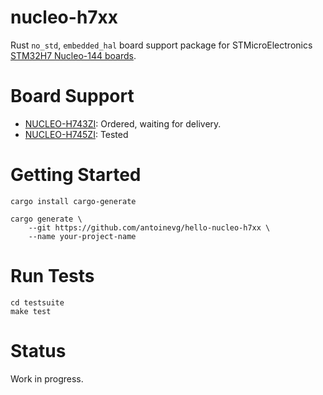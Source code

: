 # nucleo-h7xx

Rust `no_std`, `embedded_hal` board support package for STMicroElectronics [STM32H7 Nucleo-144 boards](https://www.st.com/content/st_com/en/search.html#q=nucleo-h7-t=tools-page=1).


# Board Support

* [NUCLEO-H743ZI](https://www.st.com/en/evaluation-tools/nucleo-h743zi.html): Ordered, waiting for delivery.
* [NUCLEO-H745ZI](https://www.st.com/en/evaluation-tools/nucleo-h745zi-q.html): Tested


# Getting Started

```
cargo install cargo-generate

cargo generate \
    --git https://github.com/antoinevg/hello-nucleo-h7xx \
    --name your-project-name
```


# Run Tests

```
cd testsuite
make test
```

# Status

Work in progress.
